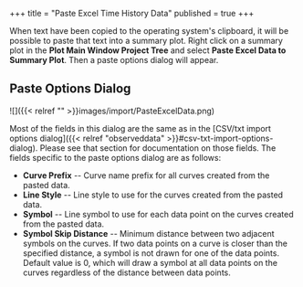 +++
title = "Paste Excel Time History Data"
published = true
+++

When text have been copied to the operating system's clipboard, it will be possible to paste that text into a summary plot. Right click on a summary plot in the **Plot Main Window Project Tree** and select **Paste Excel Data to Summary Plot**. Then a paste options dialog will appear.

## Paste Options Dialog
![]({{< relref "" >}}images/import/PasteExcelData.png)

Most of the fields in this dialog are the same as in the [CSV/txt import options dialog]({{< relref "observeddata" >}}#csv-txt-import-options-dialog). Please see that section for documentation on those fields. The fields specific to the paste options dialog are as follows:

- **Curve Prefix** -- Curve name prefix for all curves created from the pasted data.
- **Line Style** -- Line style to use for the curves created from the pasted data.
- **Symbol** -- Line symbol to use for each data point on the curves created from the pasted data.
- **Symbol Skip Distance** -- Minimum distance between two adjacent symbols on the curves. If two data points on a curve is closer than the specified distance, a symbol is not drawn for one of the data points. Default value is 0, which will draw a symbol at all data points on the curves regardless of the distance between data points.
